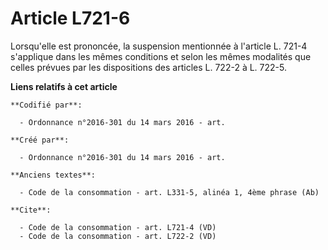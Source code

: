 # Article L721-6

Lorsqu'elle est prononcée, la suspension mentionnée à l'article L. 721-4 s'applique dans les mêmes conditions et selon les
mêmes modalités que celles prévues par les dispositions des articles L. 722-2 à L. 722-5.

**Liens relatifs à cet article**

	**Codifié par**:

	  - Ordonnance n°2016-301 du 14 mars 2016 - art.

	**Créé par**:

	  - Ordonnance n°2016-301 du 14 mars 2016 - art.

	**Anciens textes**:

	  - Code de la consommation - art. L331-5, alinéa 1, 4ème phrase (Ab)

	**Cite**:

	  - Code de la consommation - art. L721-4 (VD)
	  - Code de la consommation - art. L722-2 (VD)

